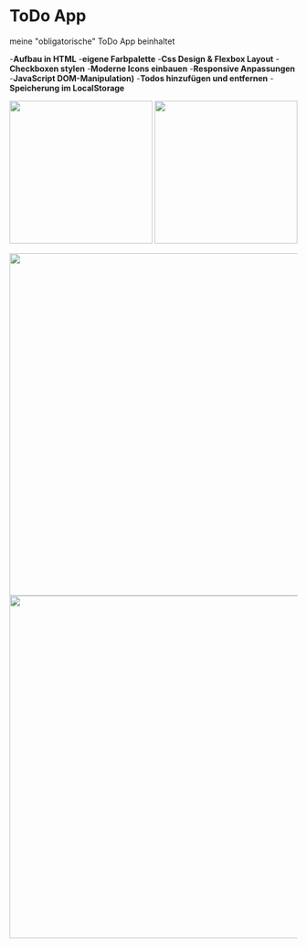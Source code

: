 # ToDo App

meine "obligatorische" ToDo App beinhaltet

-**Aufbau in HTML** 
-**eigene Farbpalette**
-**Css Design & Flexbox Layout**
-**Checkboxen stylen**
-**Moderne Icons einbauen**
-**Responsive Anpassungen**
-**JavaScript DOM-Manipulation)**
-**Todos hinzufügen und entfernen**
-**Speicherung im LocalStorage**

<img src="https://github.com/user-attachments/assets/f08e93b0-ce4e-4b93-be22-e325126207c4" width="250" >  
<img src="https://github.com/user-attachments/assets/7229580f-cdb3-4eaa-a2f3-d8b4460b7c1d" width="250" > 

<img src="https://github.com/user-attachments/assets/a7f4ed48-761b-4e35-bb77-9773b3ac8516" width="600" > <img src="https://github.com/user-attachments/assets/4fac3253-f08a-43e9-8efa-13c5cb522d33" width="600" >


